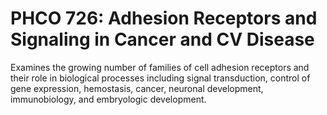 # PHCO 726: Adhesion Receptors and Signaling in Cancer and CV Disease

Examines the growing number of families of cell adhesion receptors and their role in biological processes including signal transduction, control of gene expression, hemostasis, cancer, neuronal development, immunobiology, and embryologic development.